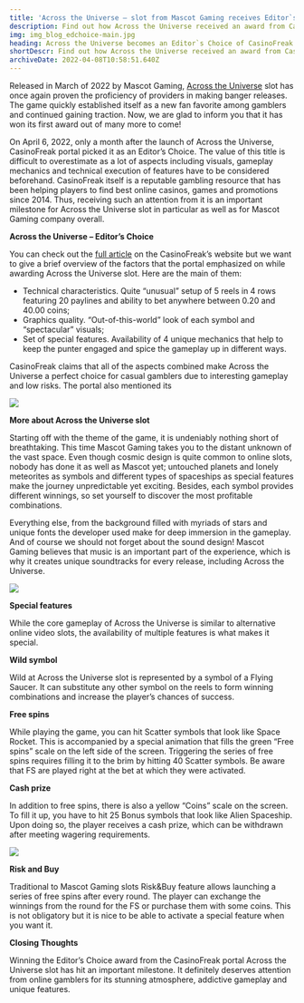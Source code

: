 ```yaml
---
title: 'Across the Universe – slot from Mascot Gaming receives Editor`s Choice award'
description: Find out how Across the Universe received an award from CasinoFreak portal. Discover the most relevant information about the slot’s features that make it stand out among the rest of releases from Mascot Gaming.
img: img_blog_edchoice-main.jpg
heading: Across the Universe becomes an Editor`s Choice of CasinoFreak portal in April 2022
shortDescr: Find out how Across the Universe received an award from CasinoFreak portal. Discover the most relevant information about the slot's features that make it stand out among the rest of releases from Mascot Gaming.
archiveDate: 2022-04-08T10:58:51.640Z
---
```


Released in March of 2022 by Mascot Gaming, [Across the Universe](https://play.mascot.games/across-the-universe.html) slot has once again proven the proficiency of providers in making banger releases. The game quickly established itself as a new fan favorite among gamblers and continued gaining traction. Now, we are glad to inform you that it has won its first award out of many more to come!

On April 6, 2022, only a month after the launch of Across the Universe, CasinoFreak portal picked it as an Editor’s Choice. The value of this title is difficult to overestimate as a lot of aspects including visuals, gameplay mechanics and technical execution of features have to be considered beforehand. CasinoFreak itself is a reputable gambling resource that has been helping players to find best online casinos, games and promotions since 2014. Thus, receiving such an attention from it is an important milestone for Across the Universe slot in particular as well as for Mascot Gaming company overall.

**Across the Universe – Editor’s Choice**

You can check out the [full article](https://www.casinofreak.com/blog/editors-choice-april-2022) on the CasinoFreak’s website but we want to give a brief overview of the factors that the portal emphasized on while awarding Across the Universe slot. Here are the main of them:

*   Technical characteristics. Quite “unusual” setup of 5 reels in 4 rows featuring 20 paylines and ability to bet anywhere between 0.20 and 40.00 coins;
*   Graphics quality. “Out-of-this-world” look of each symbol and “spectacular” visuals;
*   Set of special features. Availability of 4 unique mechanics that help to keep the punter engaged and spice the gameplay up in different ways.

CasinoFreak claims that all of the aspects combined make Across the Universe a perfect choice for casual gamblers due to interesting gameplay and low risks. The portal also mentioned its

![](../../images/img_blog_edchoice-1.jpg)

**More about Across the Universe slot**

Starting off with the theme of the game, it is undeniably nothing short of breathtaking. This time Mascot Gaming takes you to the distant unknown of the vast space. Even though cosmic design is quite common to online slots, nobody has done it as well as Mascot yet; untouched planets and lonely meteorites as symbols and different types of spaceships as special features make the journey unpredictable yet exciting. Besides, each symbol provides different winnings, so set yourself to discover the most profitable combinations.

Everything else, from the background filled with myriads of stars and unique fonts the developer used make for deep immersion in the gameplay. And of course we should not forget about the sound design! Mascot Gaming believes that music is an important part of the experience, which is why it creates unique soundtracks for every release, including Across the Universe.

![](../../images/img_blog_edchoice-2.jpg)

**Special features**

While the core gameplay of Across the Universe is similar to alternative online video slots, the availability of multiple features is what makes it special.

**Wild symbol**

Wild at Across the Universe slot is represented by a symbol of a Flying Saucer. It can substitute any other symbol on the reels to form winning combinations and increase the player’s chances of success.

**Free spins**

While playing the game, you can hit Scatter symbols that look like Space Rocket. This is accompanied by a special animation that fills the green “Free spins” scale on the left side of the screen. Triggering the series of free spins requires filling it to the brim by hitting 40 Scatter symbols. Be aware that FS are played right at the bet at which they were activated.

**Cash prize**

In addition to free spins, there is also a yellow “Coins” scale on the screen. To fill it up, you have to hit 25 Bonus symbols that look like Alien Spaceship. Upon doing so, the player receives a cash prize, which can be withdrawn after meeting wagering requirements.

![](../../images/img_blog_edchoice-3.jpg)

**Risk and Buy**

Traditional to Mascot Gaming slots Risk&Buy feature allows launching a series of free spins after every round. The player can exchange the winnings from the round for the FS or purchase them with some coins. This is not obligatory but it is nice to be able to activate a special feature when you want it.

**Closing Thoughts**

Winning the Editor’s Choice award from the CasinoFreak portal Across the Universe slot has hit an important milestone. It definitely deserves attention from online gamblers for its stunning atmosphere, addictive gameplay and unique features.
